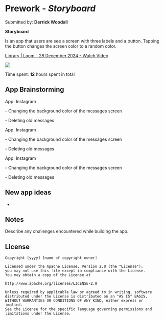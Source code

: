 # Prework - *Storyboard*

Submitted by: **Derrick Woodall**

**Storyboard** 
<p>
Is an app that users are see a screen with three labels and a button. Tapping the button changes the screen color to a random color.</br>
</p>
<div>
    <a href="https://www.loom.com/share/a39e3947e35d48888a1e00a16bde3918">
      <p>Library | Loom - 28 December 2024 - Watch Video</p>
    </a>
    <a href="https://www.loom.com/share/a39e3947e35d48888a1e00a16bde3918">
      <img style="max-width:300px;" src="https://cdn.loom.com/sessions/thumbnails/a39e3947e35d48888a1e00a16bde3918-084f3235216133e4-full-play.gif">
    </a>
  </div>

Time spent: **12** hours spent in total

## App Brainstorming 
<p>
App: Instagram
 <p>- Changing the background color of the messages screen</p>
 <p>- Deleting old messages</p>
</p> 
<p>
App: Instagram
 <p>- Changing the background color of the messages screen</p>
 <p>- Deleting old messages</p>
</p> 
<p>
App: Instagram
 <p>- Changing the background color of the messages screen</p>
 <p>- Deleting old messages</p>
</p> 

## New app ideas
 -
 

## Notes

Describe any challenges encountered while building the app.

## License

    Copyright [yyyy] [name of copyright owner]

    Licensed under the Apache License, Version 2.0 (the "License");
    you may not use this file except in compliance with the License.
    You may obtain a copy of the License at

    http://www.apache.org/licenses/LICENSE-2.0

    Unless required by applicable law or agreed to in writing, software
    distributed under the License is distributed on an "AS IS" BASIS,
    WITHOUT WARRANTIES OR CONDITIONS OF ANY KIND, either express or implied.
    See the License for the specific language governing permissions and
    limitations under the License.
